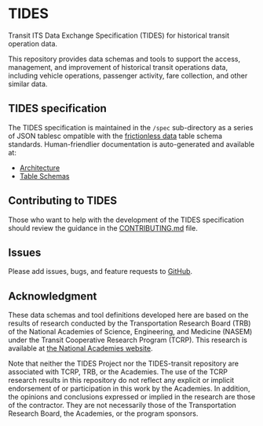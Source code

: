 # TIDES

Transit ITS Data Exchange Specification (TIDES) for historical transit operation data.

This repository provides data schemas and tools to support the access, management, and improvement of historical transit operations data, including vehicle operations, passenger activity, fare collection, and other similar data.

## TIDES specification

The TIDES specification is maintained in the `/spec` sub-directory as a series of JSON tablesc ompatible with the [frictionless data](https://specs.frictionlessdata.io/table-schema/) table schema standards.
Human-friendlier documentation is auto-generated and available at:

- [Architecture](architecture.md)
- [Table Schemas](tables.md)

## Contributing to TIDES

Those who want to help with the development of the TIDES specification should review the guidance in the [CONTRIBUTING.md](CONTRIBUTING.md) file.

## Issues

Please add issues, bugs, and feature requests to [GitHub](https://github.com/TIDES-transit/TIDES/issues).

## Acknowledgment

These data schemas and tool definitions developed here are based on the results of research conducted by the Transportation Research Board (TRB) of the National Academies of Science, Engineering, and Medicine (NASEM) under the Transit Cooperative Research Program (TCRP). This research is available at [the National Academies website](https://nap.nationalacademies.org/catalog/26674/improving-access-and-management-of-public-transit-its-data).

Note that neither the TIDES Project nor the TIDES-transit repository are associated with TCRP, TRB, or the Academies. The use of the TCRP research results in this repository do not reflect any explicit or implicit endorsement of or participation in this work by the Academies. In addition, the opinions and conclusions expressed or implied in the research are those of the contractor. They are not necessarily those of the Transportation Research Board, the Academies, or the program sponsors.
